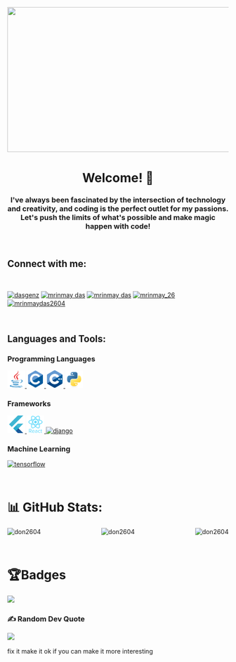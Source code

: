 <p align="center">
<img src="https://user-images.githubusercontent.com/89240074/224786201-f641797d-0f78-4476-9b9b-e3e17b419135.gif" height="330px" width="680px">
</p>

<h1 align="center">Welcome! 👋</h1>
<h3 align="center">I've always been fascinated by the intersection of technology and creativity, and coding is the perfect outlet for my passions.<br>Let's push the limits of what's possible and make magic happen with code!</h3>
<br>

<h2 align="left">Connect with me:</h2><br>
<p align="left">
<a href="https://twitter.com/dasgenz" target="blank"><img align="center" src="https://raw.githubusercontent.com/rahuldkjain/github-profile-readme-generator/master/src/images/icons/Social/twitter.svg" alt="dasgenz" height="30" width="40" /></a>
<a href="https://linkedin.com/in/mrinmay das" target="blank"><img align="center" src="https://raw.githubusercontent.com/rahuldkjain/github-profile-readme-generator/master/src/images/icons/Social/linked-in-alt.svg" alt="mrinmay das" height="30" width="40" /></a>
<a href="https://stackoverflow.com/users/mrinmay das" target="blank"><img align="center" src="https://raw.githubusercontent.com/rahuldkjain/github-profile-readme-generator/master/src/images/icons/Social/stack-overflow.svg" alt="mrinmay das" height="30" width="40" /></a>
<a href="https://instagram.com/mrinmay_26" target="blank"><img align="center" src="https://raw.githubusercontent.com/rahuldkjain/github-profile-readme-generator/master/src/images/icons/Social/instagram.svg" alt="mrinmay_26" height="30" width="40" /></a>
<a href="https://www.codechef.com/users/mrinmaydas2604" target="blank"><img align="center" src="https://cdn.jsdelivr.net/npm/simple-icons@3.1.0/icons/codechef.svg" alt="mrinmaydas2604" height="30" width="40" /></a>
</p>
<br>

<h2 align="left">Languages and Tools:</h2>
<p align="left">

### **Programming Languages**
<a href="https://www.java.com" target="_blank" rel="noreferrer">
  <img src="https://raw.githubusercontent.com/devicons/devicon/master/icons/java/java-original.svg" alt="java" width="40" height="40"/> 
</a>
<a href="https://www.cprogramming.com/" target="_blank" rel="noreferrer"> 
  <img src="https://raw.githubusercontent.com/devicons/devicon/master/icons/c/c-original.svg" alt="c" width="40" height="40"/> 
</a>
<a href="https://www.w3schools.com/cpp/" target="_blank" rel="noreferrer"> 
  <img src="https://raw.githubusercontent.com/devicons/devicon/master/icons/cplusplus/cplusplus-original.svg" alt="cplusplus" width="40" height="40"/> 
</a>
<a href="https://www.python.org" target="_blank" rel="noreferrer"> 
  <img src="https://raw.githubusercontent.com/devicons/devicon/master/icons/python/python-original.svg" alt="python" width="40" height="40"/> 
</a>

### **Frameworks**

<a href="https://flutter.dev/" target="_blank" rel="noreferrer"> 
  <img src="https://raw.githubusercontent.com/devicons/devicon/master/icons/flutter/flutter-original.svg" alt="flutter" width="40" height="40"/> 
</a>
<a href="https://reactjs.org/" target="_blank" rel="noreferrer"> 
  <img src="https://raw.githubusercontent.com/devicons/devicon/master/icons/react/react-original-wordmark.svg" alt="react" width="40" height="40"/> 
</a>
<a href="https://www.djangoproject.com/" target="_blank" rel="noreferrer"> 
  <img src="https://cdn.worldvectorlogo.com/logos/django.svg" alt="django" width="40" height="40"/> 
</a>


### **Machine Learning**

<a href="https://www.tensorflow.org/" target="_blank" rel="noreferrer">
  <img src="https://www.vectorlogo.zone/logos/tensorflow/tensorflow-icon.svg" alt="tensorflow" width="40" height="40"/> 
</a>
</p><br>


# 📊 GitHub Stats:

<p>
  <img align="left" src="https://github-readme-stats.vercel.app/api?username=DON2604&theme=onedark&hide_border=true&include_all_commits=true&count_private=true" alt="don2604" />
</p>
<p>
  <img align="right" src="https://github-readme-streak-stats.herokuapp.com/?user=DON2604&theme=onedark&hide_border=true" alt="don2604" />
</p>
<div padding-top: 80px"></div>
<p align="center">
  <img src="https://github-readme-stats.vercel.app/api/top-langs/?username=DON2604&theme=onedark&hide_border=true&include_all_commits=true&count_private=true&layout=compact" alt="don2604" />
</p>
<br>


<h1> 🏆Badges </h1>
  
[![](https://holopin.me/don2604)](https://holopin.io/@don2604)
  

### ✍️ Random Dev Quote
![](https://quotes-github-readme.vercel.app/api?type=horizontal&theme=dark)


fix it make it ok if you can make it more interesting
